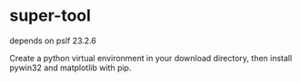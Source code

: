 # super-tool

depends on pslf 23.2.6

Create a python virtual environment in your download directory, then install pywin32 and matplotlib with pip.
